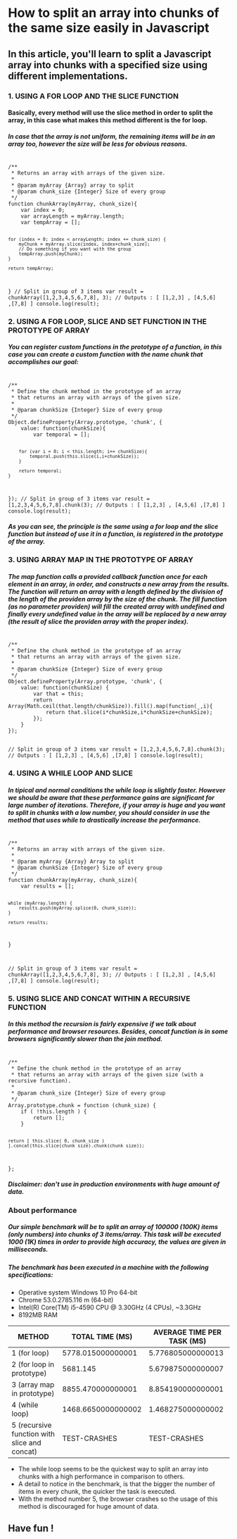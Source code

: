 # How to split an array into chunks of the same size easily in Javascript

## In this article, you'll learn to split a Javascript array into chunks with a specified size using different implementations.

### 1. USING A FOR LOOP AND THE SLICE FUNCTION

#### Basically, every method will use the slice method in order to split the array, in this case what makes this method different is the for loop.

##### In case that the array is not uniform, the remaining items will be in an array too, however the size will be less for obvious reasons.

<code>
/**
 * Returns an array with arrays of the given size.
 *
 * @param myArray {Array} array to split
 * @param chunk_size {Integer} Size of every group
 */
function chunkArray(myArray, chunk_size){
    var index = 0;
    var arrayLength = myArray.length;
    var tempArray = [];
    
    for (index = 0; index < arrayLength; index += chunk_size) {
        myChunk = myArray.slice(index, index+chunk_size);
        // Do something if you want with the group
        tempArray.push(myChunk);
    }

    return tempArray;
}
// Split in group of 3 items
var result = chunkArray([1,2,3,4,5,6,7,8], 3);
// Outputs : [ [1,2,3] , [4,5,6] ,[7,8] ]
console.log(result);
</code>

### 2. USING A FOR LOOP, SLICE AND SET FUNCTION IN THE PROTOTYPE OF ARRAY
##### You can register custom functions in the prototype of a function, in this case you can create a custom function with the name chunk that accomplishes our goal:

<code>
/**
 * Define the chunk method in the prototype of an array
 * that returns an array with arrays of the given size.
 *
 * @param chunkSize {Integer} Size of every group
 */
Object.defineProperty(Array.prototype, 'chunk', {
    value: function(chunkSize){
        var temporal = [];
        
        for (var i = 0; i < this.length; i+= chunkSize){
            temporal.push(this.slice(i,i+chunkSize));
        }
                
        return temporal;
    }
});
// Split in group of 3 items
var result = [1,2,3,4,5,6,7,8].chunk(3);
// Outputs : [ [1,2,3] , [4,5,6] ,[7,8] ]
console.log(result);
</code>
##### As you can see, the principle is the same using a for loop and the slice function but instead of use it in a function, is registered in the prototype of the array.

### 3. USING ARRAY MAP IN THE PROTOTYPE OF ARRAY
##### The map function calls a provided callback function once for each element in an array, in order, and constructs a new array from the results. The function will return an array with a length defined by the division of the length of the providen array by the size of the chunk. The fill function (as no parameter providen) will fill the created array with undefined and finally every undefined value in the array will be replaced by a new array (the result of slice the providen array with the proper index).

<code>
/**
 * Define the chunk method in the prototype of an array
 * that returns an array with arrays of the given size.
 *
 * @param chunkSize {Integer} Size of every group
 */
Object.defineProperty(Array.prototype, 'chunk', {
    value: function(chunkSize) {
        var that = this;
        return Array(Math.ceil(that.length/chunkSize)).fill().map(function(_,i){
            return that.slice(i*chunkSize,i*chunkSize+chunkSize);
        });
    }
});

// Split in group of 3 items
var result = [1,2,3,4,5,6,7,8].chunk(3);
// Outputs : [ [1,2,3] , [4,5,6] ,[7,8] ]
console.log(result);
</code>

### 4. USING A WHILE LOOP AND SLICE
##### In tipical and normal conditions the while loop is slightly faster. However we should be aware that these performance gains are significant for large number of iterations. Therefore, if your array is huge and you want to split in chunks with a low number, you should consider in use the method that uses while to drastically increase the performance.

<code>
/**
 * Returns an array with arrays of the given size.
 *
 * @param myArray {Array} Array to split
 * @param chunkSize {Integer} Size of every group
 */
function chunkArray(myArray, chunk_size){
    var results = [];
    
    while (myArray.length) {
        results.push(myArray.splice(0, chunk_size));
    }
    
    return results;
}

// Split in group of 3 items
var result = chunkArray([1,2,3,4,5,6,7,8], 3);
// Outputs : [ [1,2,3] , [4,5,6] ,[7,8] ]
console.log(result);
</code>

### 5. USING SLICE AND CONCAT WITHIN A RECURSIVE FUNCTION
##### In this method the recursion is fairly expensive if we talk about performance and browser resources. Besides, concat function is in some browsers significantly slower than the join method.


<code>
/**
 * Define the chunk method in the prototype of an array
 * that returns an array with arrays of the given size (with a recursive function).
 *
 * @param chunk_size {Integer} Size of every group
 */
Array.prototype.chunk = function (chunk_size) {
    if ( !this.length ) {
        return [];
    }

    return [ this.slice( 0, chunk_size ) ].concat(this.slice(chunk_size).chunk(chunk_size));
};
</code>
##### Disclaimer: don't use in production environments with huge amount of data.


### About performance

##### Our simple benchmark will be to split an array of 100000 (100K) items (only numbers) into chunks of 3 items/array. This task will be executed 1000 (1K) times in order to provide high accuracy, the values are given in milliseconds.

##### The benchmark has been executed in a machine with the following specifications:

* Operative system Windows 10 Pro 64-bit
* Chrome 53.0.2785.116 m (64-bit)
* Intel(R) Core(TM) i5-4590 CPU @ 3.30GHz (4 CPUs), ~3.3GHz
* 8192MB RAM

|  METHOD									| TOTAL TIME (MS)	|	AVERAGE TIME PER TASK (MS) |
| ----------------------------------------- | ----------------- | ---------------------------- |
|1 (for loop)								| 5778.015000000001	|	5.776805000000013 |
|2 (for loop in prototype)					| 5681.145			|	5.679875000000007 |
|3 (array map in prototype)					| 8855.470000000001	|	8.854190000000001 |
|4 (while loop)								| 1468.6650000000002|	1.468275000000002| 
|5 (recursive function with slice and concat)|	TEST-CRASHES	|	TEST-CRASHES |


* The while loop seems to be the quickest way to split an array into chunks with a high performance in comparison to others.
* A detail to notice in the benchmark, is that the bigger the number of items in every chunk, the quicker the task is executed.
* With the method number 5, the browser crashes so the usage of this method is discouraged for huge amount of data.
## Have fun !
